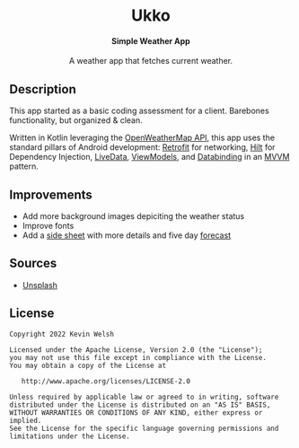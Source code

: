 <h1 align="center">Ukko</h1>
<h4 align="center">Simple Weather App</h4>

<p align="center">A weather app that fetches current weather.

## Description
This app started as a basic coding assessment for a client. Barebones functionality, but organized & clean.

Written in Kotlin leveraging the [OpenWeatherMap API](https://openweathermap.org/api), this app uses the standard pillars of Android development: [Retrofit](https://square.github.io/retrofit/) for networking, [Hilt](https://developer.android.com/training/dependency-injection/hilt-android) for Dependency Injection, [LiveData](https://developer.android.com/topic/libraries/architecture/livedata), [ViewModels](https://developer.android.com/topic/libraries/architecture/viewmodel), and [Databinding](https://developer.android.com/topic/libraries/data-binding) in an [MVVM](https://www.journaldev.com/20292/android-mvvm-design-pattern) pattern.

## Improvements
* Add more background images depiciting the weather status
* Improve fonts
* Add a [side sheet](https://m2.material.io/components/sheets-side) with more details and five day [forecast](https://openweathermap.org/forecast5)

## Sources
* [Unsplash](https://unsplash.com/s/photos/weather)

## License
	Copyright 2022 Kevin Welsh
	
	Licensed under the Apache License, Version 2.0 (the "License");
	you may not use this file except in compliance with the License.
	You may obtain a copy of the License at
	
	   http://www.apache.org/licenses/LICENSE-2.0
	
	Unless required by applicable law or agreed to in writing, software
	distributed under the License is distributed on an "AS IS" BASIS,
	WITHOUT WARRANTIES OR CONDITIONS OF ANY KIND, either express or implied.
	See the License for the specific language governing permissions and
	limitations under the License.
